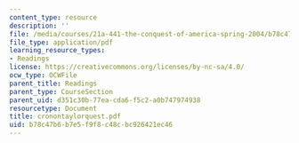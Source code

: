 ```yaml
---
content_type: resource
description: ''
file: /media/courses/21a-441-the-conquest-of-america-spring-2004/b78c47b6b7e5f9f8c48cbc926421ec46_cronontaylorquest.pdf
file_type: application/pdf
learning_resource_types:
- Readings
license: https://creativecommons.org/licenses/by-nc-sa/4.0/
ocw_type: OCWFile
parent_title: Readings
parent_type: CourseSection
parent_uid: d351c30b-77ea-cda6-f5c2-a0b747974938
resourcetype: Document
title: cronontaylorquest.pdf
uid: b78c47b6-b7e5-f9f8-c48c-bc926421ec46
---
```


